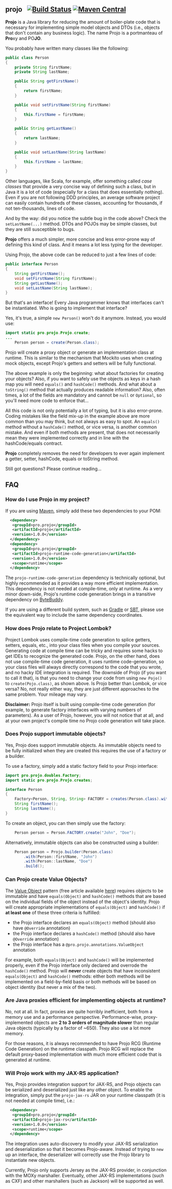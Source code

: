 ## projo &nbsp; [![Build Status](https://travis-ci.org/raner/projo.svg?branch=master)](https://travis-ci.org/raner/projo) [![Maven Central](https://img.shields.io/maven-central/v/pro.projo/projo.svg)](https://oss.sonatype.org/content/repositories/releases/pro/projo/)
**Projo** is a Java library for reducing the amount of boiler-plate code that is necessary for implementing simple model
objects and DTOs (i.e., objects that don't contain any business logic). The name Projo is a portmanteau of **Pro**xy and
PO**JO**.

You probably have written many classes like the following:

```java
public class Person
{
    private String firstName;
    private String lastName;

    public String getFirstName()
    {
        return firstName;
    }

    public void setFirstName(String firstName)
    {
        this.firstName = firstName;
    }

    public String getLastName()
    {
        return lastName;
    }

    public void setLastName(String lastName)
    {
        this.firstName = lastName;
    }
}
```
Other languages, like Scala, for example, offer something called *case classes* that provide a very concise way of defining
such a class, but in Java it is a lot of code (especially for a class that does essentially nothing). Even if you are not
following DDD principles, an average software project can easily contain hundreds of these classes, accounting for thousands,
if not ten-thousands, lines of code.

And by the way: did you notice the subtle bug in the code above? Check the ```setLastName(...)``` method. DTOs and POJOs may
be simple classes, but they are still susceptible to bugs.

**Projo** offers a much simpler, more concise and less error-prone way of defining this kind of class. And it means a lot
less typing for the developer.

Using Projo, the above code can be reduced to just a few lines of code:
```java
public interface Person
{
    String getFirstName();
    void setFirstName(String firstName);
    String getLastName();
    void setLastName(String lastName);
}
```
But that's an interface! Every Java programmer knows that interfaces can't be instantiated. Who is going to implement that
interface?

Yes, it's true, a simple ```new Person()``` won't do it anymore. Instead, you would use:
```java
import static pro.projo.Projo.create;
...
    Person person = create(Person.class);
```
Projo will create a proxy object or generate an implementation class at runtime. This is similar to the mechanism that
Mockito uses when creating mock objects, except Projo's getters and setters will be fully functional.

The above example is only the beginning: what about factories for creating your objects? Also, if you want to safely use the
objects as keys in a hash map you will need ```equals()``` and ```hashCode()``` methods. And what about a ```toString()```
method that actually produces readable information? Also, often times, a lot of the fields are mandatory and cannot be
```null``` or ```Optional```, so you'll need more code to enforce that...

All this code is not only potentially a lot of typing, but it is also error-prone. Coding mistakes like the field mix-up
in the example above are more common than you may think, but not always as easy to spot.
An ```equals()``` method without a ```hashCode()``` method, or vice versa, is another common mistake. And even if both methods
are present, that does not necessarily mean they were implemented correctly and in line with the hashCode/equals contract.

**Projo** completely removes the need for developers to ever again implement a getter, setter, hashCode, equals or toString
method.

Still got questions? Please continue reading...

## FAQ

### How do I use Projo in my project?
If you are using [Maven](https://maven.apache.org/), simply add these two dependencies to your POM:
```xml
  <dependency>
   <groupId>pro.projo</groupId>
   <artifactId>projo</artifactId>
   <version>1.0.0</version>
  </dependency>
  <dependency>
   <groupId>pro.projo</groupId>
   <artifactId>projo-runtime-code-generation</artifactId>
   <version>1.0.0</version>
   <scope>runtime</scope>
  </dependency>
```
The ```projo-runtime-code-generation``` dependency is technically optional, but highly recommended as it provides a way
more efficient implementation. This dependency is not needed at compile-time, only at runtime.
As a very minor down-side, Projo's runtime code generation brings in a transitive dependency on [ByteBuddy](http://bytebuddy.net/).

If you are using a different build system, such as [Gradle](https://gradle.org/) or [SBT](http://www.scala-sbt.org/),
please use the equivalent way to include the same dependency coordinates.

### How does Projo relate to Project Lombok?
Project Lombok uses compile-time code generation to splice getters, setters, equals, etc., into your class files when you
compile your sources. Generating code at compile time can be tricky and requires some hacks to get IDEs to recognize the
generated code. Projo, on the other hand, does not use compile-time code generation, it uses runtime code-generation, so your
class files will always directly correspond to the code that you wrote, and no hacky IDE integration is required. The
downside of Projo (if you want to call it that), is that you need to change your code from using ```new Pojo()``` to
```create(Pojo.class)```, as shown above. Is Projo better than Lombok, or vice versa? No, not really either way, they are
just different approaches to the same problem. Your mileage may vary.

**Disclaimer:** Projo itself is built using compile-time code generation (for example, to generate factory interfaces with
varying numbers of parameters). As a user of Projo, however, you will not notice that at all, and at your own project's
compile time no Projo code generation will take place.

### Does Projo support immutable objects?
Yes, Projo does support immutable objects. As immutable objects need to be fully initialized when they are created this
requires the use of a factory or a builder.

To use a factory, simply add a static factory field to your Projo interface:
```java
import pro.projo.doubles.Factory;
import static pro.projo.Projo.creates;

interface Person
{
    Factory<Person, String, String> FACTORY = creates(Person.class).with(Person::firstName, Person::lastName);
    String firstName();
    String lastName();
}
```
To create an object, you can then simply use the factory:
```java
    Person person = Person.FACTORY.create("John", "Doe");
```
Alternatively, immutable objects can also be constructed using a builder:
```java
    Person person = Projo.builder(Person.class)
        .with(Person::firstName, "John")
        .with(Person::lastName, "Doe")
        .build();
```

### Can Projo create Value Objects?
The [Value Object](http://dl.acm.org/citation.cfm?id=141550) pattern (free article available
[here](http://dirkriehle.com/computer-science/research/2006/plop-2006-value-object.pdf)) requires objects to be immutable
and have ```equals(Object)``` and ```hashCode()``` methods that are based on the individual fields of the object instead
of the object's identity. Projo will create appropriate implementations of ```equals(Object)``` and ```hashCode()``` if **at
least one** of these three criteria is fulfilled:
* the Projo interface declares an ```equals(Object)``` method (should also have ```@Override``` annotation)
* the Projo interface declares a ```hashCode()``` method (should also have ```@Override``` annotation)
* the Projo interface has a ```@pro.projo.annotations.ValueObject``` annotation

For example, both ```equals(Object)``` and ```hashCode()``` will be implemented properly, even if the Projo interface only declared and overrode the ```hashCode()``` method. Projo will **never** create objects that have inconsistent 
```equals(Object)``` and ```hashCode()``` methods: either both methods will be implemented on a field-by-field basis or both
methods will be based on object identity (but never a mix of the two).

### Are Java proxies efficient for implementing objects at runtime?
No, not at all. In fact, proxies are quite horribly inefficient, both from a memory use and a performance perspective.
Performance-wise, proxy-implemented objects are **2 to 3 orders of magnitude slower** than regular Java objects (typically
by a factor of ~650). They also use a lot more memory.

For those reasons, it is always recommended to have Projo RCG (Runtime Code Generation) on the runtime classpath. Projo
RCG will replace the default proxy-based implementation with much more efficient code that is generated at runtime.

### Will Projo work with my JAX-RS application?
Yes, Projo provides integration support for JAX-RS, and Projo objects can be serialized and deserialized just like
any other object. To enable the integration, simply put the ```projo-jax-rs``` JAR on your runtime classpath (it is
not needed at compile time), i.e.:
```xml
  <dependency>
   <groupId>pro.projo</groupId>
   <artifactId>projo-jax-rs</artifactId>
   <version>1.0.0</version>
   <scope>runtime</scope>
  </dependency>
```
The integration uses auto-discovery to modify your JAX-RS serialization and deserialization
so that it becomes Projo-aware. Instead of trying to ```new``` up an interface, the deserializer will correctly use
the Projo library to instantiate new objects.

Currently, Projo only supports Jersey as the JAX-RS provider, in conjunction with the MOXy marshaller. Eventually, other
JAX-RS implementations (such as CXF) and other marshallers (such as Jackson) will be supported as well.
